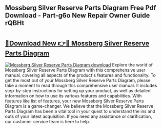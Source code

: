 ## Mossberg Silver Reserve Parts Diagram Free Pdf Download - Part-g6o New Repair Owner Guide rQBHt

# <h2><a href="http://dforu4f.blite.top/?on=Mossberg+Silver+Reserve+Parts+Diagram">🔗Download New 👉🔴 Mossberg Silver Reserve Parts Diagram</a></h2>

[![Mossberg Silver Reserve Parts Diagram download](https://i.imgur.com/lujVjoI.png)](http://dforu4f.blite.top/?on=Mossberg+Silver+Reserve+Parts+Diagram)
Explore the world of Mossberg Silver Reserve Parts Diagram with this comprehensive user manual, covering all aspects of the product's features and functionality. To get the most out of your Mossberg Silver Reserve Parts Diagram, please take a moment to read through this comprehensive user manual. It includes step-by-step instructions for setting up your product, as well as detailed information on how to use its various features and capabilities. With features like list of features, your new Mossberg Silver Reserve Parts Diagram is a game-changer. We believe that the Mossberg Silver Reserve Parts Diagram has been a vital tool in your quest to understand the ins and outs of your latest acquisition. If you need any assistance or clarification, our customer service team is here to help.
